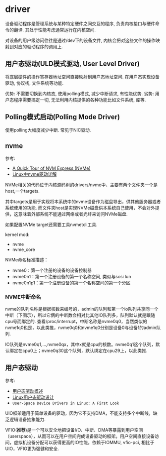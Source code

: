 # driver
设备驱动程序是管理系统与某种特定硬件之间交互的程序, 负责内核接口与硬件命令的翻译. 其处于性能考虑通常运行在内核空间.

对设备的用户级访问往往是通过/dev下的设备文件, 内核会把对这些文件的操作映射到对应的驱动程序的调用上.

## 用户态驱动(ULD模式驱动, User Level Driver)
将底层硬件的操作寄存器地址空间直接映射到用户态地址空间. 在用户态实现设备驱动, 协议栈, 文件系统等功能.

优势: 不需要切换到内核态, 使用polling模式, 减少中断请求, 有性能优势.
劣势: 用户态程序需要搞定一切, 无法利用内核提供的各种功能比如文件系统, 库等.

## Polling模式启动(Polling Mode Driver)
使用polling大幅度减少中断. 常见于NIC驱动.

## nvme
参考:
- [A Quick Tour of NVM Express (NVMe)](https://metebalci.com/blog/a-quick-tour-of-nvm-express-nvme/)
- [Linux中nvme驱动详解](https://developer.aliyun.com/article/596648)

NVMe相关的代码位于内核源码树的drivers/nvme中，主要有两个文件夹一个是host,一个targets.

其中targets是用于实现将本系统中的nvme设备作为磁盘导出，供其他服务器或者系统使用的功能. 而文件夹host是实现NVMe磁盘供本系统自己使用，不会对外提供，这意味着外部系统不能通过网络或者光纤来访问NVMe磁盘.

如果配置NVMe target还需要工具nvmetcli工具.

kernel mod:
- nvme
- nvme_core

NVMe命名标准描述：
- nvme0：第一个注册的设备的设备控制器
- nvme0n1：第一个注册设备的第一个名称空间, 类似与scsi lun
- nvme0n1p1：第一个注册设备的第一个名称空间的第一个分区

### NVME中断命名
nvme的队列名称是根据核数来编号的，admin的队列和第一个io队列共享同一个中断（下图示），所以它俩的中断数会相对比其他IO队列多，队列默认就是跟随cpu号而绑定的. 查看/proc/interrupt，中断名称是nvme0q0，当然类似的nvme1q0也是，以此类推，nvme0q0和nvme1q0分别是设备0与设备1的admin队列.

IO队列是nvme0q1,...,nvme0qx，其中x就是cpu的核数。nvme0q1这个队列，默认绑定在cpu0上；nvme0q30这个队列，默认绑定在cpu29上，以此类推.

## 用户态驱动
参考:
- [用户态驱动概述](https://huqianshan.github.io/Linux/Drivers/%E7%94%A8%E6%88%B7%E6%80%81%E9%A9%B1%E5%8A%A8%E6%A6%82%E8%BF%B0/)
- [Linux用户态驱动设计](https://www.cnblogs.com/wahaha02/p/8569074.html)
- `User-Space Device Drivers in Linux: A First Look`

UIO框架适用于简单设备的驱动，因为它不支持DMA，不能支持多个中断线，缺乏逻辑设备抽象能力.

VFIO(**推荐**)是一个可以安全地把设备I/O、中断、DMA等暴露到用户空间（userspace），从而可以在用户空间完成设备驱动的框架。用户空间直接设备访问，虚拟机设备分配可以获得更高的IO性能。依赖于IOMMU, vfio-pci, 相比于UIO，VFIO更为强健和安全.